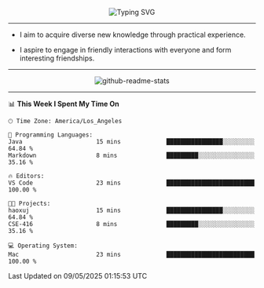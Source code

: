 <p align="center">
  <img src="https://readme-typing-svg.demolab.com?font=Fira+Code&weight=500&size=32&duration=2500&pause=1600&center=true&vCenter=true&random=false&width=1024&height=64&lines=Hi+there+%F0%9F%91%8B;I'm+delighted+you+could+make+it+here+%F0%9F%8E%89;I'm+Harry%2C+a+college+student+still+finding+my+way" alt="Typing SVG" />
</p>


---


- I aim to acquire diverse new knowledge through practical experience.

- I aspire to engage in friendly interactions with everyone and form interesting friendships.


---


<p align="center">
  <img src="https://github-readme-stats.vercel.app/api?username=Harry-Jing&show_icons=true" alt="github-readme-stats"/>
</p>


---

<!--START_SECTION:waka-->
📊 **This Week I Spent My Time On** 

```text
🕑︎ Time Zone: America/Los_Angeles

💬 Programming Languages: 
Java                     15 mins             ████████████████░░░░░░░░░   64.84 % 
Markdown                 8 mins              █████████░░░░░░░░░░░░░░░░   35.16 % 

🔥 Editors: 
VS Code                  23 mins             █████████████████████████   100.00 % 

🐱‍💻 Projects: 
haoxuj                   15 mins             ████████████████░░░░░░░░░   64.84 % 
CSE-416                  8 mins              █████████░░░░░░░░░░░░░░░░   35.16 % 

💻 Operating System: 
Mac                      23 mins             █████████████████████████   100.00 % 
```


 Last Updated on 09/05/2025 01:15:53 UTC
<!--END_SECTION:waka-->
